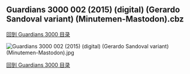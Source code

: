 ## Guardians 3000 002 (2015) (digital) (Gerardo Sandoval variant) (Minutemen-Mastodon).cbz


[回到 Guardians 3000 目录](https://github.com/alicewish/markdown/blob/master/series/Guardians-3000.md)


![Guardians 3000 002 (2015) (digital) (Gerardo Sandoval variant) (Minutemen-Mastodon).jpg](https://wx1.sinaimg.cn/large/6a9fdecaly1fra9ytzje7j21kw2ed7wi.jpg)

[回到 Guardians 3000 目录](https://github.com/alicewish/markdown/blob/master/series/Guardians-3000.md)

